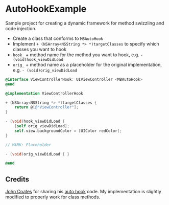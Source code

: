 # AutoHookExample
Sample project for creating a dynamic framework for method swizzling and code injection. 

* Create a class that conforms to `MBAutoHook`
* Implement `+ (NSArray<NSString *> *)targetClasses` to specify which classes you want to hook
* `hook_` + method name for the method you want to hook, e.g. `- (void)hook_viewDidLoad`
* `orig_` + method name as a placeholder for the original implementation, e.g. `- (void)orig_viewDidLoad`

````Objective-C
@interface ViewControllerHook: UIViewController <MBAutoHook>
@end

@implementation ViewControllerHook

+ (NSArray<NSString *> *)targetClasses {
    return @[@"ViewController"];
}

- (void)hook_viewDidLoad {
    [self orig_viewDidLoad];
    self.view.backgroundColor = [UIColor redColor];
}

// MARK: Placeholder

- (void)orig_viewDidLoad { }

@end

````

## Credits
[John Coates](https://github.com/JohnCoates) for sharing his [auto hook](https://gist.github.com/JohnCoates/c0d77f130d033b206367db480f7c18ae) code. My implementation is slightly modified to properly work for class methods.